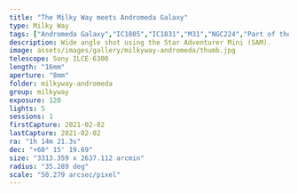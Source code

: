 ```yaml
---
title: "The Milky Way meets Andromeda Galaxy"
type: Milky Way
tags: ["Andromeda Galaxy","IC1805","IC1831","M31","NGC224","Part of the constellation Andromeda (And)","Part of the constellation Cepheus (Cep)","Part of the constellation Lacerta (Lac)","Part of the constellation Perseus (Per)","The constellation Camelopardalis (Cam)","The constellation Cassiopeia (Cas)","The star Almach (γ1And)","The star Caph (βCas)","The star Errai (γCep)","The star Mirach (βAnd)","The star Mirfak (αPer)","The star Navi (γCas)","The star Ruchbah (δCas)","The star Schedar (αCas)","The star γPer","The star ζCep"]
description: Wide angle shot using the Star Adventurer Mini (SAM).
image: assets/images/gallery/milkyway-andromeda/thumb.jpg
telescope: Sony ILCE-6300
length: "16mm"
aperture: "8mm"
folder: milkyway-andromeda
group: milkyway
exposure: 120
lights: 5
sessions: 1 
firstCapture: 2021-02-02 
lastCapture: 2021-02-02
ra: "1h 14m 21.3s"
dec: "+60° 15' 19.69"
size: "3313.359 x 2637.112 arcmin"
radius: "35.289 deg"
scale: "50.279 arcsec/pixel"
---
```

